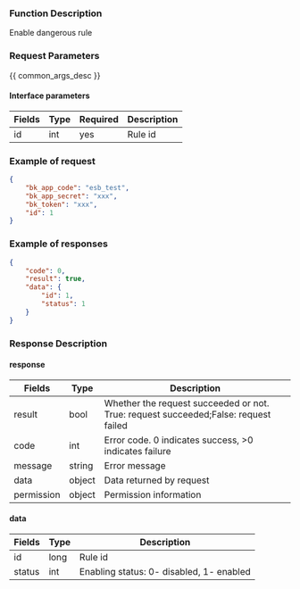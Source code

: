 ### Function Description

Enable dangerous rule

### Request Parameters

{{ common_args_desc }}

#### Interface parameters

| Fields | Type | Required | Description |
| ------ | ---- | -------- | ----------- |
| id     | int  | yes      | Rule id     |


### Example of request

```json
{
    "bk_app_code": "esb_test",
    "bk_app_secret": "xxx",
    "bk_token": "xxx",
    "id": 1
}
```

### Example of responses

```json
{
    "code": 0,
    "result": true,
    "data": {
        "id": 1,
        "status": 1
    }
}
```

### Response Description

#### response

| Fields     | Type   | Description                                                  |
| ---------- | ------ | ------------------------------------------------------------ |
| result     | bool   | Whether the request succeeded or not. True: request succeeded;False: request failed |
| code       | int    | Error code. 0 indicates success, >0 indicates failure        |
| message    | string | Error message                                                |
| data       | object | Data returned by request                                     |
| permission | object | Permission information                                       |

#### data

| Fields | Type | Description                              |
| ------ | ---- | ---------------------------------------- |
| id     | long | Rule id                                  |
| status | int  | Enabling status: 0- disabled, 1- enabled |
